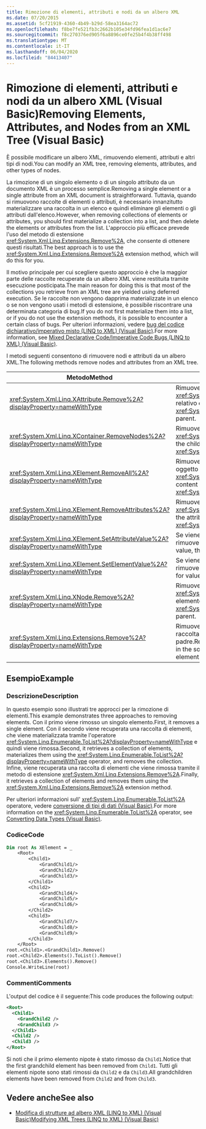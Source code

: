 ```yaml
---
title: Rimozione di elementi, attributi e nodi da un albero XML
ms.date: 07/20/2015
ms.assetid: 5cf21919-4360-4b49-b29d-58ea3164ac72
ms.openlocfilehash: f8be7fe521fb3c2662b105e34fd96fea1d1ac6e7
ms.sourcegitcommit: f8c270376ed905f6a8896ce0fe25b4f4b38ff498
ms.translationtype: MT
ms.contentlocale: it-IT
ms.lasthandoff: 06/04/2020
ms.locfileid: "84413407"
---
```

# <a name="removing-elements-attributes-and-nodes-from-an-xml-tree-visual-basic"></a><span data-ttu-id="aa064-102">Rimozione di elementi, attributi e nodi da un albero XML (Visual Basic)</span><span class="sxs-lookup"><span data-stu-id="aa064-102">Removing Elements, Attributes, and Nodes from an XML Tree (Visual Basic)</span></span>
<span data-ttu-id="aa064-103">È possibile modificare un albero XML, rimuovendo elementi, attributi e altri tipi di nodi.</span><span class="sxs-lookup"><span data-stu-id="aa064-103">You can modify an XML tree, removing elements, attributes, and other types of nodes.</span></span>  
  
 <span data-ttu-id="aa064-104">La rimozione di un singolo elemento o di un singolo attributo da un documento XML è un processo semplice.</span><span class="sxs-lookup"><span data-stu-id="aa064-104">Removing a single element or a single attribute from an XML document is straightforward.</span></span> <span data-ttu-id="aa064-105">Tuttavia, quando si rimuovono raccolte di elementi o attributi, è necessario innanzitutto materializzare una raccolta in un elenco e quindi eliminare gli elementi o gli attributi dall'elenco.</span><span class="sxs-lookup"><span data-stu-id="aa064-105">However, when removing collections of elements or attributes, you should first materialize a collection into a list, and then delete the elements or attributes from the list.</span></span> <span data-ttu-id="aa064-106">L'approccio più efficace prevede l'uso del metodo di estensione <xref:System.Xml.Linq.Extensions.Remove%2A>, che consente di ottenere questi risultati.</span><span class="sxs-lookup"><span data-stu-id="aa064-106">The best approach is to use the <xref:System.Xml.Linq.Extensions.Remove%2A> extension method, which will do this for you.</span></span>  
  
 <span data-ttu-id="aa064-107">Il motivo principale per cui scegliere questo approccio è che la maggior parte delle raccolte recuperate da un albero XML viene restituita tramite esecuzione posticipata.</span><span class="sxs-lookup"><span data-stu-id="aa064-107">The main reason for doing this is that most of the collections you retrieve from an XML tree are yielded using deferred execution.</span></span> <span data-ttu-id="aa064-108">Se le raccolte non vengono dapprima materializzate in un elenco o se non vengono usati i metodi di estensione, è possibile riscontrare una determinata categoria di bug.</span><span class="sxs-lookup"><span data-stu-id="aa064-108">If you do not first materialize them into a list, or if you do not use the extension methods, it is possible to encounter a certain class of bugs.</span></span> <span data-ttu-id="aa064-109">Per ulteriori informazioni, vedere [bug del codice dichiarativo/imperativo misto (LINQ to XML) (Visual Basic)](mixed-declarative-code-imperative-code-bugs-linq-to-xml.md).</span><span class="sxs-lookup"><span data-stu-id="aa064-109">For more information, see [Mixed Declarative Code/Imperative Code Bugs (LINQ to XML) (Visual Basic)](mixed-declarative-code-imperative-code-bugs-linq-to-xml.md).</span></span>  
  
 <span data-ttu-id="aa064-110">I metodi seguenti consentono di rimuovere nodi e attributi da un albero XML.</span><span class="sxs-lookup"><span data-stu-id="aa064-110">The following methods remove nodes and attributes from an XML tree.</span></span>  
  
|<span data-ttu-id="aa064-111">Metodo</span><span class="sxs-lookup"><span data-stu-id="aa064-111">Method</span></span>|<span data-ttu-id="aa064-112">Descrizione</span><span class="sxs-lookup"><span data-stu-id="aa064-112">Description</span></span>|  
|------------|-----------------|  
|<xref:System.Xml.Linq.XAttribute.Remove%2A?displayProperty=nameWithType>|<span data-ttu-id="aa064-113">Rimuove un oggetto <xref:System.Xml.Linq.XAttribute> dal relativo elemento padre.</span><span class="sxs-lookup"><span data-stu-id="aa064-113">Removes an <xref:System.Xml.Linq.XAttribute> from its parent.</span></span>|  
|<xref:System.Xml.Linq.XContainer.RemoveNodes%2A?displayProperty=nameWithType>|<span data-ttu-id="aa064-114">Rimuove i nodi figlio da un oggetto <xref:System.Xml.Linq.XContainer>.</span><span class="sxs-lookup"><span data-stu-id="aa064-114">Removes the child nodes from an <xref:System.Xml.Linq.XContainer>.</span></span>|  
|<xref:System.Xml.Linq.XElement.RemoveAll%2A?displayProperty=nameWithType>|<span data-ttu-id="aa064-115">Rimuove il contenuto e gli attributi da un oggetto <xref:System.Xml.Linq.XElement>.</span><span class="sxs-lookup"><span data-stu-id="aa064-115">Removes content and attributes from an <xref:System.Xml.Linq.XElement>.</span></span>|  
|<xref:System.Xml.Linq.XElement.RemoveAttributes%2A?displayProperty=nameWithType>|<span data-ttu-id="aa064-116">Rimuove gli attributi di un oggetto <xref:System.Xml.Linq.XElement>.</span><span class="sxs-lookup"><span data-stu-id="aa064-116">Removes the attributes of an <xref:System.Xml.Linq.XElement>.</span></span>|  
|<xref:System.Xml.Linq.XElement.SetAttributeValue%2A?displayProperty=nameWithType>|<span data-ttu-id="aa064-117">Se viene passato `null` come valore, rimuove l'attributo.</span><span class="sxs-lookup"><span data-stu-id="aa064-117">If you pass `null` for value, then removes the attribute.</span></span>|  
|<xref:System.Xml.Linq.XElement.SetElementValue%2A?displayProperty=nameWithType>|<span data-ttu-id="aa064-118">Se viene passato `null` come valore, rimuove l'elemento figlio.</span><span class="sxs-lookup"><span data-stu-id="aa064-118">If you pass `null` for value, then removes the child element.</span></span>|  
|<xref:System.Xml.Linq.XNode.Remove%2A?displayProperty=nameWithType>|<span data-ttu-id="aa064-119">Rimuove un oggetto <xref:System.Xml.Linq.XNode> dal relativo elemento padre.</span><span class="sxs-lookup"><span data-stu-id="aa064-119">Removes an <xref:System.Xml.Linq.XNode> from its parent.</span></span>|  
|<xref:System.Xml.Linq.Extensions.Remove%2A?displayProperty=nameWithType>|<span data-ttu-id="aa064-120">Rimuove ogni attributo o elemento nella raccolta di origine dal relativo elemento padre.</span><span class="sxs-lookup"><span data-stu-id="aa064-120">Removes every attribute or element in the source collection from its parent element.</span></span>|  
  
## <a name="example"></a><span data-ttu-id="aa064-121">Esempio</span><span class="sxs-lookup"><span data-stu-id="aa064-121">Example</span></span>  
  
### <a name="description"></a><span data-ttu-id="aa064-122">Descrizione</span><span class="sxs-lookup"><span data-stu-id="aa064-122">Description</span></span>  
 <span data-ttu-id="aa064-123">In questo esempio sono illustrati tre approcci per la rimozione di elementi.</span><span class="sxs-lookup"><span data-stu-id="aa064-123">This example demonstrates three approaches to removing elements.</span></span> <span data-ttu-id="aa064-124">Con il primo viene rimosso un singolo elemento.</span><span class="sxs-lookup"><span data-stu-id="aa064-124">First, it removes a single element.</span></span> <span data-ttu-id="aa064-125">Con il secondo viene recuperata una raccolta di elementi, che viene materializzata tramite l'operatore <xref:System.Linq.Enumerable.ToList%2A?displayProperty=nameWithType> e quindi viene rimossa.</span><span class="sxs-lookup"><span data-stu-id="aa064-125">Second, it retrieves a collection of elements, materializes them using the <xref:System.Linq.Enumerable.ToList%2A?displayProperty=nameWithType> operator, and removes the collection.</span></span> <span data-ttu-id="aa064-126">Infine, viene recuperata una raccolta di elementi che viene rimossa tramite il metodo di estensione <xref:System.Xml.Linq.Extensions.Remove%2A>.</span><span class="sxs-lookup"><span data-stu-id="aa064-126">Finally, it retrieves a collection of elements and removes them using the <xref:System.Xml.Linq.Extensions.Remove%2A> extension method.</span></span>  
  
 <span data-ttu-id="aa064-127">Per ulteriori informazioni sull' <xref:System.Linq.Enumerable.ToList%2A> operatore, vedere [conversione di tipi di dati (Visual Basic)](converting-data-types.md).</span><span class="sxs-lookup"><span data-stu-id="aa064-127">For more information on the <xref:System.Linq.Enumerable.ToList%2A> operator, see [Converting Data Types (Visual Basic)](converting-data-types.md).</span></span>  
  
### <a name="code"></a><span data-ttu-id="aa064-128">Codice</span><span class="sxs-lookup"><span data-stu-id="aa064-128">Code</span></span>  
  
```vb  
Dim root As XElement = _  
    <Root>  
        <Child1>  
            <GrandChild1/>  
            <GrandChild2/>  
            <GrandChild3/>  
        </Child1>  
        <Child2>  
            <GrandChild4/>  
            <GrandChild5/>  
            <GrandChild6/>  
        </Child2>  
        <Child3>  
            <GrandChild7/>  
            <GrandChild8/>  
            <GrandChild9/>  
        </Child3>  
    </Root>  
root.<Child1>.<GrandChild1>.Remove()  
root.<Child2>.Elements().ToList().Remove()  
root.<Child3>.Elements().Remove()  
Console.WriteLine(root)  
```  
  
### <a name="comments"></a><span data-ttu-id="aa064-129">Commenti</span><span class="sxs-lookup"><span data-stu-id="aa064-129">Comments</span></span>  
 <span data-ttu-id="aa064-130">L'output del codice è il seguente:</span><span class="sxs-lookup"><span data-stu-id="aa064-130">This code produces the following output:</span></span>  
  
```xml  
<Root>  
  <Child1>  
    <GrandChild2 />  
    <GrandChild3 />  
  </Child1>  
  <Child2 />  
  <Child3 />  
</Root>  
```  
  
 <span data-ttu-id="aa064-131">Si noti che il primo elemento nipote è stato rimosso da `Child1`.</span><span class="sxs-lookup"><span data-stu-id="aa064-131">Notice that the first grandchild element has been removed from `Child1`.</span></span> <span data-ttu-id="aa064-132">Tutti gli elementi nipote sono stati rimossi da `Child2` e da `Child3`.</span><span class="sxs-lookup"><span data-stu-id="aa064-132">All grandchildren elements have been removed from `Child2` and from `Child3`.</span></span>  
  
## <a name="see-also"></a><span data-ttu-id="aa064-133">Vedere anche</span><span class="sxs-lookup"><span data-stu-id="aa064-133">See also</span></span>

- [<span data-ttu-id="aa064-134">Modifica di strutture ad albero XML (LINQ to XML) (Visual Basic)</span><span class="sxs-lookup"><span data-stu-id="aa064-134">Modifying XML Trees (LINQ to XML) (Visual Basic)</span></span>](modifying-xml-trees-linq-to-xml.md)
